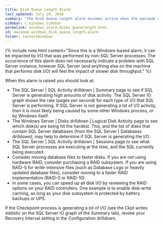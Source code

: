 ```yaml
---
title: Disk Queue Length Alarm
last_updated: July 29, 2016
summary: "The Disk Queue Length alarm becomes active when the maximum disk queue length of any disk exceeds a threshold. Sustained high disk queue length is a good indicator that you have a disk subsystem bottleneck, and usually means that I/O times will be degraded."
sidebar: c_windows_sidebar
permalink: windows_alarm_disks_queuelength.html
id: maximum_windows_disk_queue_length.alarm
folder: ConnectWindows
---
```



{% include note.html content="Since this is a Windows-based alarm, it can be impacted by I/O that was performed by non-SQL Server processes. The occurrence of this alarm does not necessarily indicate a problem with SQL Server instance, however SQL Server (and anything else on the machine that performs disk I/O) will feel the impact of slower disk throughput." %}


When this alarm is raised you should look at:

* The SQL Server \| SQL Activity drilldown \| Summary page to see if SQL Server is generating high amounts of disk activity. The SQL Server IO graph shows the rate (pages per second) for each type of I/O that SQL Server is performing. If SQL Server is not generating a lot of I/O activity, then it is most likely being caused by some other Windows process, or by Windows itself.
* The Windows Server \| Disks drilldown \| Logical Disk Activity page to see which disk(s) are being hit the hardest. This, and the list of disks that contain SQL Server databases (from the SQL Server \| Databases drilldown), may help to determine if SQL Server is generating the I/O.
* The SQL Server \| SQL Activity drilldown \| Sessions page to see what SQL Server processes are executing at the time, and the SQL currently being executed.
* Consider moving database files to faster disks. If you are not using hardware RAID, consider purchasing a RAID subsystem. If you are using RAID-5 for write-intensive files (such as Database Logs or heavily updated database files), consider moving to a faster RAID implementation (RAID-0 or RAID-10).
* In some cases, you can speed up all disk I/O by reviewing the RAID options on your RAID controllers. One example is to enable disk-write caching, as long as your disk subsystem is protected by battery backups or UPS.

If the Checkpoint process is generating a lot of I/O (see the Ckpt writes statistic on the SQL Server IO graph of the Summary tab), review your Recovery Interval setting in the Configuration drilldown.
